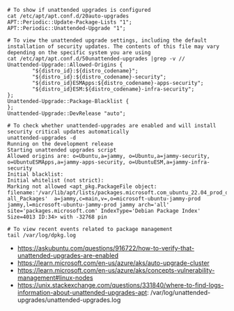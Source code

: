 ```
# To show if unattended upgrades is configured
cat /etc/apt/apt.conf.d/20auto-upgrades
APT::Periodic::Update-Package-Lists "1";
APT::Periodic::Unattended-Upgrade "1";

# To view the unattended upgrade settings, including the default installation of security updates. The contents of this file may vary depending on the specific system you are using
cat /etc/apt/apt.conf.d/50unattended-upgrades |grep -v //
Unattended-Upgrade::Allowed-Origins {
        "${distro_id}:${distro_codename}";
        "${distro_id}:${distro_codename}-security";
        "${distro_id}ESMApps:${distro_codename}-apps-security";
        "${distro_id}ESM:${distro_codename}-infra-security";
};
Unattended-Upgrade::Package-Blacklist {
};
Unattended-Upgrade::DevRelease "auto";

# To check whether unattended-upgrades are enabled and will install security critical updates automatically
unattended-upgrades -d
Running on the development release
Starting unattended upgrades script
Allowed origins are: o=Ubuntu,a=jammy, o=Ubuntu,a=jammy-security, o=UbuntuESMApps,a=jammy-apps-security, o=UbuntuESM,a=jammy-infra-security
Initial blacklist:
Initial whitelist (not strict):
Marking not allowed <apt_pkg.PackageFile object: filename:'/var/lib/apt/lists/packages.microsoft.com_ubuntu_22.04_prod_dists_jammy_main_binary-all_Packages'  a=jammy,c=main,v=,o=microsoft-ubuntu-jammy-prod jammy,l=microsoft-ubuntu-jammy-prod jammy arch='all' site='packages.microsoft.com' IndexType='Debian Package Index' Size=4013 ID:34> with -32768 pin

# To view recent events related to package management
tail /var/log/dpkg.log
```

- https://askubuntu.com/questions/916722/how-to-verify-that-unattended-upgrades-are-enabled
- https://learn.microsoft.com/en-us/azure/aks/auto-upgrade-cluster
- https://learn.microsoft.com/en-us/azure/aks/concepts-vulnerability-management#linux-nodes
- https://unix.stackexchange.com/questions/331840/where-to-find-logs-information-about-unattended-upgrades-apt: /var/log/unattended-upgrades/unattended-upgrades.log

